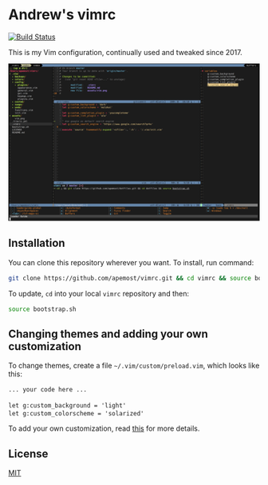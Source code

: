 # Andrew's vimrc

[![Build Status][travis-image]][travis-url]

This is my Vim configuration, continually used and tweaked since 2017.

![vim.png](assets/vim.png)

## Installation

You can clone this repository wherever you want. To install, run command:

```bash
git clone https://github.com/apemost/vimrc.git && cd vimrc && source bootstrap.sh
```

To update, `cd` into your local `vimrc` repository and then:

```bash
source bootstrap.sh
```

## Changing themes and adding your own customization

To change themes, create a file `~/.vim/custom/preload.vim`, which looks like this:

```
... your code here ...

let g:custom_background = 'light'
let g:custom_colorscheme = 'solarized'
```

To add your own customization, read [this](.vim/custom/README.md) for more details.

## License

[MIT](LICENSE)

[travis-image]: https://travis-ci.org/apemost/vimrc.svg?branch=master
[travis-url]: https://travis-ci.org/apemost/vimrc
